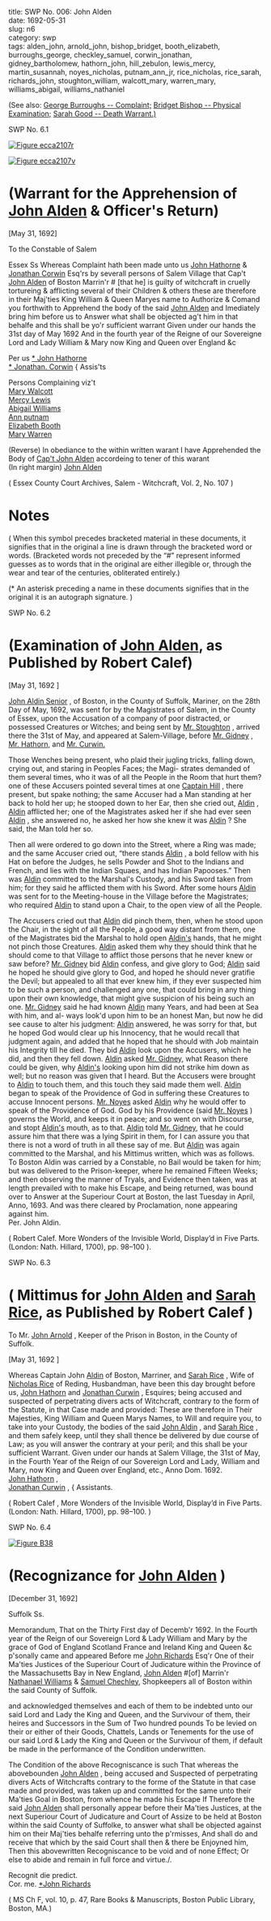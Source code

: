 title: SWP No. 006: John Alden  
date: 1692-05-31  
slug: n6  
category: swp  
tags: alden_john, arnold_john, bishop_bridget, booth_elizabeth, burroughs_george, checkley_samuel, corwin_jonathan, gidney_bartholomew, hathorn_john, hill_zebulon, lewis_mercy, martin_susannah, noyes_nicholas, putnam_ann_jr, rice_nicholas, rice_sarah, richards_john, stoughton_william, walcott_mary, warren_mary, williams_abigail, williams_nathaniel




(See also: [George Burroughs -- Complaint;](/n22.html#n22.1) [Bridget Bishop -- Physical Examination;](/n13.html#n13.21) [Sarah Good -- Death Warrant.)](/n63.html#n63.28)

<div markdown class="doc" id="n6.1">

<div class="doc_id">SWP No. 6.1</div>


<span markdown class="figure">[![Figure ecca2107r](archives/ecca/thumb/ecca2107r.jpg)](archives/ecca/large/ecca2107r.jpg)</span>

<span markdown class="figure">[![Figure ecca2107v](archives/ecca/thumb/ecca2107v.jpg)](archives/ecca/large/ecca2107v.jpg)</span>

# (Warrant for the Apprehension of [John Alden](/tag/alden_john.html) & Officer's Return)

[May 31, 1692]

To the Constable of Salem 

Essex Ss Whereas Complaint hath been made unto us [John Hathorne](/tag/hathorn_john.html) & [Jonathan Corwin](/tag/corwin_jonathan.html) Esq'rs by severall persons of Salem Village  that Cap't [John Alden](/tag/alden_john.html) of Boston Marrin'r # [that he] is guilty of witchcraft in cruelly tortureing & afflicting several of their  Children  & others these are therefore in their Maj'ties King William  & Queen Maryes name to Authorize & Comand you forthwith to Apprehend the body of the said [John Alden](/tag/alden_john.html) and Imediately bring him  before us to Answer what shall be objected ag't him in that behalfe and this shall be yo'r sufficient warrant Given under our hands the  31st day of May 1692 And in the fourth year of the Reigne of our Sovereigne Lord and Lady William & Mary now King and Queen  over England &c

Per us [* John Hathorne](/tag/hathorn_john.html)  
[* Jonathan. Corwin](/tag/corwin_jonathan.html) {  Assis'ts  

Persons Complaining viz't    
[Mary Walcott](/tag/walcott_mary.html)   
[Mercy Lewis](/tag/lewis_mercy.html)   
[Abigail Williams](/tag/williams_abigail.html)  
[Ann putnam](/tag/putnam_ann_jr.html)[  
Elizabeth Booth](/tag/booth_elizabeth.html)  
[Mary Warren](/tag/warren_mary.html) 

(Reverse) In obediance to the within written warant I have Apprehended the Body of [Cap't John Alden](/tag/alden_john.html) accordeing to tener of this warant  
(In right margin) [John Alden](/tag/alden_john.html) 

( Essex County Court Archives, Salem - Witchcraft, Vol. 2, No. 107 )

# Notes

( When this symbol precedes bracketed material in these documents, it signifies that in the  original a line is drawn through the bracketed word or words. (Bracketed words not  preceded by the “#” represent informed guesses as to words that in the original are either illegible or, through the wear and  tear of the centuries, obliterated entirely.)

(* An asterisk preceding a name in these documents signifies that in the original it is an  autograph signature. )

</div>


<div markdown class="doc" id="n6.2">

<div class="doc_id">SWP No. 6.2</div>


# (Examination of [John Alden](/tag/alden_john.html), as Published by Robert Calef)

[May 31, 1692 ]

[John Aldin Senior](/tag/alden_john.html) , of Boston, in the County of Suffolk, Mariner, on the 28th Day of May, 1692, was sent for by the Magistrates of Salem, in the County of Essex, upon the Accusation of a  company of poor distracted, or possessed Creatures or Witches;  and being sent by [Mr. Stoughton](/tag/stoughton_william.html) , arrived there the 31st of May,  and appeared at Salem-Village, before [Mr. Gidney](/tag/gidney_bartholomew.html) , [Mr. Hathorn,](/tag/hathorn_john.html)  and [Mr. Curwin.](/tag/corwin_jonathan.html)

Those Wenches being present, who plaid their jugling tricks,  falling down, crying out, and staring in Peoples Faces; the Magi-  strates demanded of them several times, who it was of all the People  in the Room that hurt them? one of these Accusers pointed several  times at one [Captain Hill](/tag/hill_zebulon.html) , there present, but spake nothing; the  same Accuser had a Man standing at her back to hold her up; he  stooped down to her Ear, then she cried out, [Aldin](/tag/alden_john.html) , [Aldin](/tag/alden_john.html) afflicted  her; one of the Magistrates asked her if she had ever seen [Aldin](/tag/alden_john.html) ,  she answered no, he asked her how she knew it was [Aldin](/tag/alden_john.html) ? She  said, the Man told her so.

Then all were ordered to go down into the Street, where a Ring  was made; and the same Accuser cried out, “there stands [Aldin](/tag/alden_john.html) , a  bold fellow with his Hat on before the Judges, he sells Powder and  Shot to the Indians and French, and lies with the Indian Squaes,  and has Indian Papooses.” Then was [Aldin](/tag/alden_john.html) committed to the Marshal's  Custody, and his Sword taken from him; for they said he afflicted  them with his Sword. After some hours [Aldin](/tag/alden_john.html) was sent for to the  Meeting-house in the Village before the Magistrates; who required  [Aldin](/tag/alden_john.html) to stand upon a Chair, to the open view of all the People.

The Accusers cried out that [Aldin](/tag/alden_john.html) did pinch them, then, when  he stood upon the Chair, in the sight of all the People, a good way  distant from them, one of the Magistrates bid the Marshal to hold  open [Aldin's](/tag/alden_john.html) hands, that he might not pinch those Creatures. [Aldin](/tag/alden_john.html)  asked them why they should think that he should come to that  Village to afflict those persons that he never knew or saw before?  [Mr. Gidney](/tag/gidney_bartholomew.html) bid [Aldin](/tag/alden_john.html) confess, and give glory to God; [Aldin](/tag/alden_john.html) said he hoped he should give glory to God, and hoped he should never gratifie the Devil; but appealed to all that ever knew him, if they ever suspected him to be such a person, and challenged any one, that could bring in any thing upon their own knowledge, that might give suspicion of his being such an one. [Mr. Gidney](/tag/gidney_bartholomew.html) said he had known [Aldin](/tag/alden_john.html) many Years, and had been at Sea with him, and al-  ways look'd upon him to be an honest Man, but now he did see cause  to alter his judgment: [Aldin](/tag/alden_john.html) answered, he was sorry for that, but he hoped God would clear up his Innocency, that he would recall  that judgment again, and added that he hoped that he should with  Job maintain his Integrity till he died. They bid [Aldin](/tag/alden_john.html) look upon the Accusers, which he did, and then they fell down. [Aldin](/tag/alden_john.html) asked  [Mr. Gidney](/tag/gidney_bartholomew.html), what Reason there could be given, why [Aldin's](/tag/alden_john.html) looking  upon him did not strike him  down as well; but no reason was given  that I heard. But the Accusers were brought to [Aldin](/tag/alden_john.html) to touch them, and this touch they said made them well. [Aldin](/tag/alden_john.html) began to speak of the Providence of God in suffering these Creatures to accuse Innocent persons. [Mr. Noyes](/tag/noyes_nicholas.html) asked [Aldin](/tag/alden_john.html) why he would offer to speak of the Providence of God. God by his Providence (said [Mr. Noyes](/tag/noyes_nicholas.html) ) governs the World, and keeps it in peace; and so went on with Discourse, and stopt [Aldin's](/tag/alden_john.html) mouth, as to that. [Aldin](/tag/alden_john.html) told [Mr. Gidney](/tag/gidney_bartholomew.html), that he could assure him that there was a lying Spirit in them, for I  can assure you that there is not a word of truth in all these say of me. But [Aldin](/tag/alden_john.html) was again committed to the Marshal, and his Mittimus  written, which was as follows.  
  To Boston Aldin was carried by a Constable, no Bail would be taken for him; but was delivered to the Prison-keeper, where he remained Fifteen Weeks; and then observing the manner of Tryals, and Evidence then taken, was at length prevailed with to make his Escape, and being returned, was bound over to Answer at the Superiour Court at Boston, the last Tuesday in April,  
Anno, 1693. And was there cleared by Proclamation, none appearing against him.  
                                                          Per. John Aldin.

( Robert Calef. More Wonders of the Invisible World, Display’d in Five Parts. (London: Nath. Hillard, 1700), pp. 98–100 ).


</div>



<div markdown class="doc" id="n6.3">

<div class="doc_id">SWP No. 6.3</div>


# ( Mittimus for [John Alden](/tag/alden_john.html) and [Sarah Rice](/tag/rice_sarah.html), as Published by Robert Calef ) 

To Mr. [John Arnold](/tag/arnold_john.html) , Keeper of the Prison in Boston, in the County  of Suffolk. 

[May 31, 1692 ]

Whereas Captain John [Aldin](/tag/alden_john.html) of Boston, Marriner, and [Sarah Rice](/tag/rice_sarah.html) , Wife of [Nicholas Rice](/tag/rice_nicholas.html) of Reding, Husbandman, have been this day brought before us, [John Hathorn](/tag/hathorn_john.html) and [Jonathan Curwin](/tag/corwin_jonathan.html) , Esquires;   being accused and suspected of perpetrating divers acts of Witchcraft,  contrary to the form of the Statute, in that Case made and provided:  These are therefore in Their Majesties, King William and Queen Marys  Names, to Will and require you, to take into your Custody, the  bodies of the said [John Aldin](/tag/alden_john.html) , and [Sarah Rice](/tag/rice_sarah.html) , and them safely keep,  until they shall thence be delivered by due course of Law; as you will  answer the contrary at your peril; and this shall be your sufficient  Warrant. Given under our hands at Salem Village, the 31st of May,  in the Fourth Year of the Reign of our Sovereign Lord and Lady,  William and Mary, now King and Queen over England, etc., Anno  Dom. 1692.  
[John Hathorn](/tag/hathorn_john.html) ,  
[Jonathan Curwin](/tag/corwin_jonathan.html) , {  Assistants. 

( Robert Calef , More Wonders of the Invisible World, Display’d in Five Parts. (London: Nath. Hillard, 1700), pp. 98–100. )

</div>



<div markdown class="doc" id="n6.4">

<div class="doc_id">SWP No. 6.4</div>

<span markdown class="figure">[![Figure B38](archives/BPL/gifs/B38.gif)](archives/BPL/LARGE/B38.jpg)</span>

# (Recognizance for [John Alden](/tag/alden_john.html) )

[December 31, 1692]

Suffolk Ss. 

Memorandum, That on the Thirty First day of Decemb'r 1692.  In the Fourth year of the Reign of our Sovereign Lord & Lady  William and Mary by the grace of God of England Scotland France  and Ireland King and Queen &c p'sonally came and appeared Before  me [John Richards](/tag/richards_john.html) Esq'r One of their Ma'ties Justices of the Superiour  Court of Judicature within the Province of the Massachusetts Bay in  New England, [John Alden](/tag/alden_john.html) #[of] Marrin'r [Nathanael Williams](/tag/williams_nathaniel.html) & [Samuel Chechley](/tag/checkley_samuel.html), Shopkeepers all of Boston within the said County  of Suffolk.

and acknowledged themselves and each of them to be  indebted unto our said Lord and Lady the King and Queen, and the  Survivour of them, their heires and Successors in the Sum of Two  hundred pounds To be levied on their or either of their Goods,  Chattels, Lands or Tenements for the use of our said Lord & Lady  the King and Queen or the Survivour of them, if default be made  in the performance of the Condition underwritten.

The Condition of the above Recogniscance is such That whereas  the abovebounden [John Alden](/tag/alden_john.html) , being accused and Suspected of perpetrating divers Acts of Witchcrafts contrary to the forme of the  Statute in that case made and provided, was taken up and committed  for the same unto their Ma'ties Goal in Boston, from whence he  made his Escape If Therefore the said [John Alden](/tag/alden_john.html) shall personally  appear before their Ma'ties Justices, at the next Superiour Court of  Judicature and Court of Assize to be held at Boston within the said  County of Suffolke, to answer what shall be objected against him on their Maj'ties behalfe referring unto the p'rmisses, And shall do and receive that which by the said Court shall then & there be Enjoyned  him, Then this abovewritten Recogniscance to be void and of none  Effect; Or else to abide and remain in full force and virtue./.

Recognit die predict.   
Cor. me.   [*John Richards](/tag/richards_john.html)

( MS Ch F, vol. 10, p. 47, Rare Books & Manuscripts, Boston Public Library, Boston, MA.)

</div>
